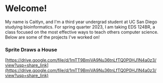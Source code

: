 # Welcome!
My name is Caitlyn, and I'm a third year undergrad student at UC San Diego studying bioinformatics. For spring quarter 2023, I am taking EDS 124BR, a class focused on the most effective ways to teach others computer science. Below are some of the projects I've worked on!


### Sprite Draws a House
[https://drive.google.com/file/d/1mTT9BmiVA9Nu36tnLfTQ0P0HJ1N4a0z3/view?usp=share_link](https://drive.google.com/file/d/1mTT9BmiVA9Nu36tnLfTQ0P0HJ1N4a0z3/view?usp=share_link)
